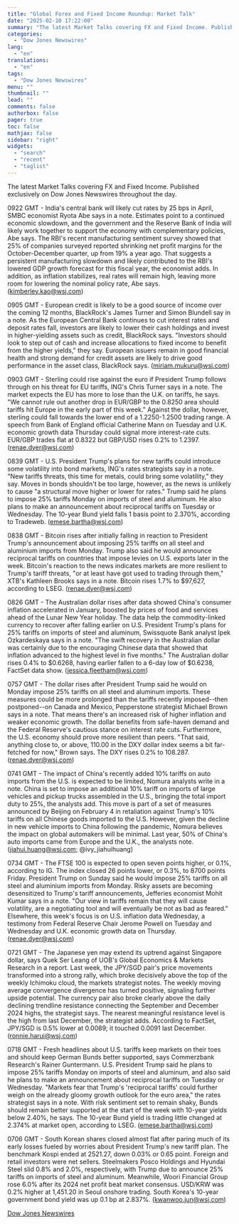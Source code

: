 ```yaml
---
title: "Global Forex and Fixed Income Roundup: Market Talk"
date: "2025-02-10 17:22:00"
summary: "The latest Market Talks covering FX and Fixed Income. Published exclusively on Dow Jones Newswires throughout the day.0922 GMT - India's central bank will likely cut rates by 25 bps in April, SMBC economist Ryota Abe says in a note. Estimates point to a continued economic slowdown, and the government..."
categories:
  - "Dow Jones Newswires"
lang:
  - "en"
translations:
  - "en"
tags:
  - "Dow Jones Newswires"
menu: ""
thumbnail: ""
lead: ""
comments: false
authorbox: false
pager: true
toc: false
mathjax: false
sidebar: "right"
widgets:
  - "search"
  - "recent"
  - "taglist"
---
```


The latest Market Talks covering FX and Fixed Income. Published exclusively on Dow Jones Newswires throughout the day.

0922 GMT - India's central bank will likely cut rates by 25 bps in April, SMBC economist Ryota Abe says in a note. Estimates point to a continued economic slowdown, and the government and the Reserve Bank of India will likely work together to support the economy with complementary policies, Abe says. The RBI's recent manufacturing sentiment survey showed that 25% of companies surveyed reported shrinking net profit margins for the October-December quarter, up from 19% a year ago. That suggests a persistent manufacturing slowdown and likely contributed to the RBI's lowered GDP growth forecast for this fiscal year, the economist adds. In addition, as inflation stabilizes, real rates will remain high, leaving more room for lowering the nominal policy rate, Abe says. (kimberley.kao@wsj.com)

0905 GMT - European credit is likely to be a good source of income over the coming 12 months, BlackRock's James Turner and Simon Blundell say in a note. As the European Central Bank continues to cut interest rates and deposit rates fall, investors are likely to lower their cash holdings and invest in higher-yielding assets such as credit, BlackRock says. "Investors should look to step out of cash and increase allocations to fixed income to benefit from the higher yields," they say. European issuers remain in good financial health and strong demand for credit assets are likely to drive good performance in the asset class, BlackRock says. (miriam.mukuru@wsj.com)

0903 GMT - Sterling could rise against the euro if President Trump follows through on his threat for EU tariffs, ING's Chris Turner says in a note. The market expects the EU has more to lose than the U.K. on tariffs, he says. "We cannot rule out another drop in EUR/GBP to the 0.8250 area should tariffs hit Europe in the early part of this week." Against the dollar, however, sterling could fall towards the lower end of a 1.2250-1.2500 trading range. A speech from Bank of England official Catherine Mann on Tuesday and U.K. economic growth data Thursday could signal more interest-rate cuts. EUR/GBP trades flat at 0.8322 but GBP/USD rises 0.2% to 1.2397. (renae.dyer@wsj.com)

0839 GMT - U.S. President Trump's plans for new tariffs could introduce some volatility into bond markets, ING's rates strategists say in a note. "New tariffs threats, this time for metals, could bring some volatility," they say. Moves in bonds shouldn't be too large, however, as the news is unlikely to cause "a structural move higher or lower for rates." Trump said he plans to impose 25% tariffs Monday on imports of steel and aluminum. He also plans to make an announcement about reciprocal tariffs on Tuesday or Wednesday. The 10-year Bund yield falls 1 basis point to 2.370%, according to Tradeweb. (emese.bartha@wsj.com)

0838 GMT - Bitcoin rises after initially falling in reaction to President Trump's announcement about imposing 25% tariffs on all steel and aluminium imports from Monday. Trump also said he would announce reciprocal tariffs on countries that impose levies on U.S. exports later in the week. Bitcoin's reaction to the news indicates markets are more resilient to Trump's tariff threats, "or at least have got used to trading through them," XTB's Kathleen Brooks says in a note. Bitcoin rises 1.7% to $97,627, according to LSEG. (renae.dyer@wsj.com)

0826 GMT - The Australian dollar rises after data showed China's consumer inflation accelerated in January, boosted by prices of food and services ahead of the Lunar New Year holiday. The data help the commodity-linked currency to recover after falling earlier on U.S. President Trump's plans for 25% tariffs on imports of steel and aluminum, Swissquote Bank analyst Ipek Ozkardeskaya says in a note. "The swift recovery in the Australian dollar was certainly due to the encouraging Chinese data that showed that inflation advanced to the highest level in five months." The Australian dollar rises 0.4% to $0.6268, having earlier fallen to a 6-day low of $0.6238, FactSet data show. (jessica.fleetham@wsj.com)

0757 GMT - The dollar rises after President Trump said he would on Monday impose 25% tariffs on all steel and aluminum imports. These measures could be more prolonged than the tariffs recently imposed--then postponed--on Canada and Mexico, Pepperstone strategist Michael Brown says in a note. That means there's an increased risk of higher inflation and weaker economic growth. The dollar benefits from safe-haven demand and the Federal Reserve's cautious stance on interest rate cuts. Furthermore, the U.S. economy should prove more resilient than peers. "That said, anything close to, or above, 110.00 in the DXY dollar index seems a bit far-fetched for now," Brown says. The DXY rises 0.2% to 108.287. (renae.dyer@wsj.com)

0741 GMT - The impact of China's recently added 10% tariffs on auto imports from the U.S. is expected to be limited, Nomura analysts write in a note. China is set to impose an additional 10% tariff on imports of large vehicles and pickup trucks assembled in the U.S., bringing the total import duty to 25%, the analysts add. This move is part of a set of measures announced by Beijing on February 4 in retaliation against Trump's 10% tariffs on all Chinese goods imported to the U.S. However, given the decline in new vehicle imports to China following the pandemic, Nomura believes the impact on global automakers will be minimal. Last year, 50% of China's auto imports came from Europe and the U.K., the analysts note. (jiahui.huang@wsj.com; @ivy\_jiahuihuang)

0734 GMT - The FTSE 100 is expected to open seven points higher, or 0.1%, according to IG. The index closed 26 points lower, or 0.3%, to 8700 points Friday. President Trump on Sunday said he would impose 25% tariffs on all steel and aluminium imports from Monday. Risky assets are becoming desensitized to Trump's tariff announcements, Jefferies economist Mohit Kumar says in a note. "Our view in tariffs remain that they will cause volatility, are a negotiating tool and will eventually be not as bad as feared." Elsewhere, this week's focus is on U.S. inflation data Wednesday, a testimony from Federal Reserve Chair Jerome Powell on Tuesday and Wednesday and U.K. economic growth data on Thursday. (renae.dyer@wsj.com)

0721 GMT - The Japanese yen may extend its uptrend against Singapore dollar, says Quek Ser Leang of UOB's Global Economics & Markets Research in a report. Last week, the JPY/SGD pair's price movements transformed into a strong rally, which broke decisively above the top of the weekly Ichimoku cloud, the markets strategist notes. The weekly moving average convergence divergence has turned positive, signaling further upside potential. The currency pair also broke clearly above the daily declining trendline resistance connecting the September and December 2024 highs, the strategist says. The nearest meaningful resistance level is the high from last December, the strategist adds. According to FactSet, JPY/SGD is 0.5% lower at 0.0089; it touched 0.0091 last December. (ronnie.harui@wsj.com)

0718 GMT - Fresh headlines about U.S. tariffs keep markets on their toes and should keep German Bunds better supported, says Commerzbank Research's Rainer Guntermann. U.S. President Trump said he plans to impose 25% tariffs Monday on imports of steel and aluminum, and also said he plans to make an announcement about reciprocal tariffs on Tuesday or Wednesday. "Markets fear that Trump's 'reciprocal tariffs' could further weigh on the already gloomy growth outlook for the euro area," the rates strategist says in a note. With risk sentiment set to remain shaky, Bunds should remain better supported at the start of the week with 10-year yields below 2.40%, he says. The 10-year Bund yield is trading little changed at 2.374% at market open, according to LSEG. (emese.bartha@wsj.com)

0706 GMT - South Korean shares closed almost flat after paring much of its early losses fueled by worries about President Trump's new tariff plan. The benchmark Kospi ended at 2521.27, down 0.03% or 0.65 point. Foreign and retail investors were net sellers. Steelmakers Posco Holdings and Hyundai Steel slid 0.8% and 2.0%, respectively, with Trump due to announce 25% tariffs on imports of steel and aluminum. Meanwhile, Woori Financial Group rose 6.0% after its 2024 net profit beat market consensus. USD/KRW was 0.2% higher at 1,451.20 in Seoul onshore trading. South Korea's 10-year government bond yield was up 0.1 bp at 2.837%. (kwanwoo.jun@wsj.com)

[Dow Jones Newswires](https://www.tradingview.com/news/DJN_DN20250210002209:0/)
